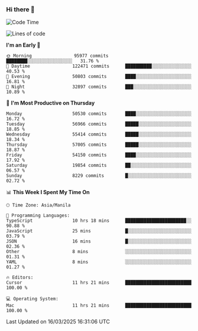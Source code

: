 ### Hi there 👋

<!--START_SECTION:waka-->
![Code Time](http://img.shields.io/badge/Code%20Time-5%2C934%20hrs%2024%20mins-blue)

![Lines of code](https://img.shields.io/badge/From%20Hello%20World%20I%27ve%20Written-117.8%20million%20lines%20of%20code-blue)

**I'm an Early 🐤** 

```text
🌞 Morning                95977 commits       ████████░░░░░░░░░░░░░░░░░   31.76 % 
🌆 Daytime                122471 commits      ██████████░░░░░░░░░░░░░░░   40.53 % 
🌃 Evening                50803 commits       ████░░░░░░░░░░░░░░░░░░░░░   16.81 % 
🌙 Night                  32897 commits       ███░░░░░░░░░░░░░░░░░░░░░░   10.89 % 
```
📅 **I'm Most Productive on Thursday** 

```text
Monday                   50530 commits       ████░░░░░░░░░░░░░░░░░░░░░   16.72 % 
Tuesday                  56966 commits       █████░░░░░░░░░░░░░░░░░░░░   18.85 % 
Wednesday                55414 commits       █████░░░░░░░░░░░░░░░░░░░░   18.34 % 
Thursday                 57005 commits       █████░░░░░░░░░░░░░░░░░░░░   18.87 % 
Friday                   54150 commits       ████░░░░░░░░░░░░░░░░░░░░░   17.92 % 
Saturday                 19854 commits       ██░░░░░░░░░░░░░░░░░░░░░░░   06.57 % 
Sunday                   8229 commits        █░░░░░░░░░░░░░░░░░░░░░░░░   02.72 % 
```


📊 **This Week I Spent My Time On** 

```text
🕑︎ Time Zone: Asia/Manila

💬 Programming Languages: 
TypeScript               10 hrs 18 mins      ███████████████████████░░   90.88 % 
JavaScript               25 mins             █░░░░░░░░░░░░░░░░░░░░░░░░   03.79 % 
JSON                     16 mins             █░░░░░░░░░░░░░░░░░░░░░░░░   02.36 % 
Other                    8 mins              ░░░░░░░░░░░░░░░░░░░░░░░░░   01.31 % 
YAML                     8 mins              ░░░░░░░░░░░░░░░░░░░░░░░░░   01.27 % 

🔥 Editors: 
Cursor                   11 hrs 21 mins      █████████████████████████   100.00 % 

💻 Operating System: 
Mac                      11 hrs 21 mins      █████████████████████████   100.00 % 
```


 Last Updated on 16/03/2025 16:31:06 UTC
<!--END_SECTION:waka-->


<!--
**rad182/rad182** is a ✨ _special_ ✨ repository because its `README.md` (this file) appears on your GitHub profile.

Here are some ideas to get you started:

- 🔭 I’m currently working on ...
- 🌱 I’m currently learning ...
- 👯 I’m looking to collaborate on ...
- 🤔 I’m looking for help with ...
- 💬 Ask me about ...
- 📫 How to reach me: ...
- 😄 Pronouns: ...
- ⚡ Fun fact: ...
-->
